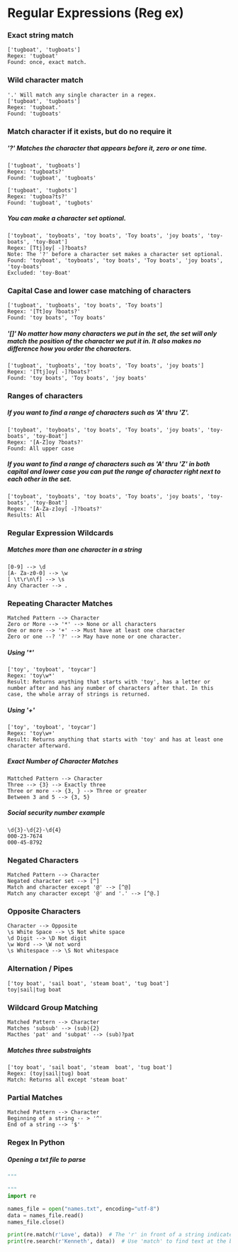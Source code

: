 # Regular Expressions (Reg ex)

### Exact string match

```
['tugboat', 'tugboats']
Regex: 'tugboat'
Found: once, exact match.
```

### Wild character match

```
'.' Will match any single character in a regex.
['tugboat', 'tugboats']
Regex: 'tugboat.'
Found: 'tugboats'

```

### Match character if it exists, but do no require it

##### '?' Matches the character that appears before it, zero or one time.

```
['tugboat', 'tugboats']
Regex: 'tugboats?'
Found: 'tugboat', 'tugboats'

['tugboat', 'tugbots']
Regex: 'tugboa?ts?'
Found: 'tugboat', 'tugbots'
```

##### You can make a character set optional.
```
['toyboat', 'toyboats', 'toy boats', 'Toy boats', 'joy boats', 'toy-boats', 'toy-Boat']
Regex: [Ttj]oy[ -]?boats?
Note: The '?' before a character set makes a character set optional.
Found: 'toyboat', 'toyboats', 'toy boats', 'Toy boats', 'joy boats', 'toy-boats'
Excluded: 'toy-Boat'
```

### Capital Case and lower case matching of characters

```
['tugboat', 'tugboats', 'toy boats', 'Toy boats']
Regex: '[Tt]oy ?boats?'
Found: 'toy boats', 'Toy boats'
```
##### '[]' No matter how many characters we put in the set, the set will only match the position of the character we put it in. It also makes no difference how you order the characters.

```
['tugboat', 'tugboats', 'toy boats', 'Toy boats', 'joy boats']
Regex: '[Ttj]oy[ -]?boats?'
Found: 'toy boats', 'Toy boats', 'joy boats'
```

### Ranges of characters

##### If you want to find a range of characters such as 'A' thru 'Z'.

```
['toyboat', 'toyboats', 'toy boats', 'Toy boats', 'joy boats', 'toy-boats', 'toy-Boat']
Regex: '[A-Z]oy ?boats?'
Found: All upper case
```

##### If you want to find a range of characters such as 'A' thru 'Z' in both capital and lower case you can put the range of character right next to each other in the set.

```
['toyboat', 'toyboats', 'toy boats', 'Toy boats', 'joy boats', 'toy-boats', 'toy-Boat']
Regex: '[A-Za-z]oy[ -]?boats?'
Results: All
```

### Regular Expression Wildcards

##### Matches more than one character in a string

```
[0-9] --> \d
[A- Za-z0-0] --> \w
[ \t\r\n\f] --> \s
Any Character --> .
```

### Repeating Character Matches

```
Matched Pattern --> Character
Zero or More --> '*' --> None or all characters
One or more --> '+' --> Must have at least one character
Zero or one --? '?' --> May have none or one character.
```

##### Using '*'

```
['toy', 'toyboat', 'toycar']
Regex: 'toy\w*'
Result: Returns anything that starts with 'toy', has a letter or number after and has any number of characters after that. In this case, the whole array of strings is returned.
```

##### Using '+'

```
['toy', 'toyboat', 'toycar']
Regex: 'toy\w+'
Result: Returns anything that starts with 'toy' and has at least one character afterward.
```

##### Exact Number of Character Matches

```
Mattched Pattern --> Character
Three --> {3} --> Exactly three
Three or more --> {3, } --> Three or greater
Between 3 and 5 --> {3, 5}
```

##### Social security number example

```
\d{3}-\d{2}-\d{4}
000-23-7674
000-45-8792
```

### Negated Characters

```
Matched Pattern --> Character
Negated character set --> [^]
Match and character except '@' --> [^@]
Match any character except '@' and '.' --> [^@.]
```

### Opposite Characters

```
Character --> Opposite
\s White Space --> \S Not white space
\d Digit --> \D Not digit
\w Word --> \W not word
\s Whitespace --> \S Not whitespace
```

### Alternation / Pipes

```
['toy boat', 'sail boat', 'steam boat', 'tug boat']
toy|sail|tug boat
```

### Wildcard Group Matching

```
Matched Pattern --> Character
Matches 'subsub' --> (sub){2}
Macthes 'pat' and 'subpat' --> (sub)?pat
```

##### Matches three substraights
```
['toy boat', 'sail boat', 'steam  boat', 'tug boat']
Regex: (toy|sail|tug) boat
Match: Returns all except 'steam boat'
```

### Partial Matches

```
Matched Pattern --> Character
Beginning of a string -- > '^'
End of a string --> '$'
```

### Regex In Python

##### Opening a txt file to parse
```python
"""

"""
import re

names_file = open("names.txt", encoding="utf-8")
data = names_file.read()
names_file.close()

print(re.match(r'Love', data))  # The 'r' in front of a string indicates that we are using a raw string; we can avoid using character escaping this way.
print(re.search(r'Kenneth', data))  # Use 'match' to find text at the beginning of a string. Use 'search' to find text anywhere in the string.
```